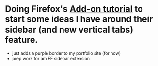 # Doing Firefox's [Add-on tutorial](https://developer.mozilla.org/en-US/docs/Mozilla/Add-ons/WebExtensions/Your_first_WebExtension) to start some ideas I have around their sidebar (and new vertical tabs) feature.

- just adds a purple border to my portfolio site (for now)
- prep work for am FF sidebar extension